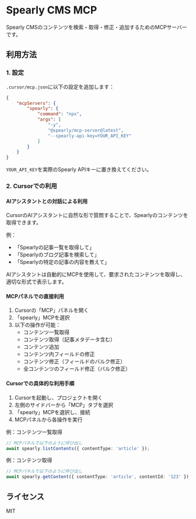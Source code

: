 # Spearly CMS MCP

Spearly CMSのコンテンツを検索・取得・修正・追加するためのMCPサーバーです。

## 利用方法

### 1. 設定

`.cursor/mcp.json`に以下の設定を追加します：

```json
{
    "mcpServers": {
        "spearly": {
            "command": "npx",
            "args": [
                "-y",
                "@spearly/mcp-server@latest",
                "--spearly-api-key=YOUR_API_KEY"
            ]
        }
    }
}
```

`YOUR_API_KEY`を実際のSpearly APIキーに置き換えてください。

### 2. Cursorでの利用

#### AIアシスタントとの対話による利用

CursorのAIアシスタントに自然な形で質問することで、Spearlyのコンテンツを取得できます。

例：
- 「Spearlyの記事一覧を取得して」
- 「Spearlyのブログ記事を検索して」
- 「Spearlyの特定の記事の内容を教えて」

AIアシスタントは自動的にMCPを使用して、要求されたコンテンツを取得し、適切な形式で表示します。

#### MCPパネルでの直接利用

1. Cursorの「MCP」パネルを開く
2. 「spearly」MCPを選択
3. 以下の操作が可能：
   - コンテンツ一覧取得
   - コンテンツ取得（記事メタデータ含む）
   - コンテンツ追加
   - コンテンツ内フィールドの修正
   - コンテンツ修正（フィールドのバルク修正）
   - 全コンテンツのフィールド修正（バルク修正）

#### Cursorでの具体的な利用手順

1. Cursorを起動し、プロジェクトを開く
2. 左側のサイドバーから「MCP」タブを選択
3. 「spearly」MCPを選択し、接続
4. MCPパネルから各操作を実行

例：コンテンツ一覧取得
```typescript
// MCPパネルで以下のように呼び出し
await spearly.listContents({ contentType: 'article' });
```

例：コンテンツ取得
```typescript
// MCPパネルで以下のように呼び出し
await spearly.getContent({ contentType: 'article', contentId: '123' });
```

## ライセンス

MIT 